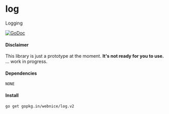 # log
Logging

[![GoDoc](https://godoc.org/github.com/webnice/log?status.png)](http://godoc.org/github.com/webnice/log)

#### Disclaimer
This library is just a prototype at the moment. **It's not ready for you to use.**
... work in progress.

#### Dependencies

	NONE

#### Install
```bash
go get gopkg.in/webnice/log.v2
```

